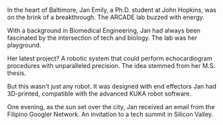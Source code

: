 In the heart of Baltimore, Jan Emily, a Ph.D. student at John Hopkins, was on the brink of a breakthrough. The ARCADE lab buzzed with energy.

With a background in Biomedical Engineering, Jan had always been fascinated by the intersection of tech and biology. The lab was her playground.

Her latest project? A robotic system that could perform echocardiogram procedures with unparalleled precision. The idea stemmed from her M.S. thesis.

But this wasn't just any robot. It was designed with end effectors Jan had 3D-printed, compatible with the advanced KUKA robot software.

One evening, as the sun set over the city, Jan received an email from the Filipino Googler Network. An invitation to a tech summit in Silicon Valley.